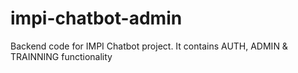 # impi-chatbot-admin

Backend code for IMPI Chatbot project. It contains AUTH, ADMIN & TRAINNING functionality